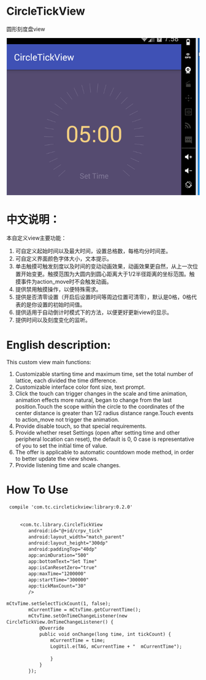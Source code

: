 # CircleTickView
圆形刻度盘view

![view截图](https://github.com/389273716/CircleTickView/blob/master/app/GIF.gif)

# 中文说明：
本自定义view主要功能：

1. 可自定义起始时间以及最大时间，设置总格数，每格均分时间差。
1. 可自定义界面颜色字体大小，文本提示。
1. 单击触摸可触发刻度以及时间的变动动画效果，动画效果更自然，从上一次位置开始变更。触摸范围为大圆内到圆心距离大于1/2半径距离的坐标范围。触摸事件为action_move时不会触发动画。
1. 提供禁用触摸操作，以便特殊需求。
1. 提供是否清零设置（开启后设置时间等周边位置可清零），默认是0格，0格代表的是你设置的初始时间值。
1. 提供适用于自动倒计时模式下的方法，以便更好更新view的显示。
1. 提供时间以及刻度变化的监听。

# English description:
This custom view main functions:


1. Customizable starting time and maximum time, set the total number of lattice, each divided the time difference.
1. Customizable interface color font size, text prompt.
1. Click the touch can trigger changes in the scale and time animation, animation effects more natural, began to change from the last position.Touch the scope within the circle to the coordinates of the center distance is greater than 1/2 radius distance range.Touch events to action_move not trigger the animation.
1. Provide disable touch, so that special requirements.
1. Provide whether reset Settings (open after setting time and other peripheral location can reset), the default is 0, 0 case is representative of you to set the initial time of value.
1. The offer is applicable to automatic countdown mode method, in order to better update the view shows.
1. Provide listening time and scale changes.


# How To Use

```
 compile 'com.tc.circletickview:library:0.2.0'
```

```

     <com.tc.library.CircleTickView
        android:id="@+id/crpv_tick"
        android:layout_width="match_parent"
        android:layout_height="300dp"
        android:paddingTop="40dp"
        app:animDuration="500"
        app:bottomText="Set Time"
        app:isCanResetZero="true"
        app:maxTime="1200000"
        app:startTime="300000"
        app:tickMaxCount="30"
        />
```

```
mCtvTime.setSelectTickCount(1, false);
        mCurrentTime = mCtvTime.getCurrentTime();
        mCtvTime.setOnTimeChangeListener(new CircleTickView.OnTimeChangeListener() {
            @Override
            public void onChange(long time, int tickCount) {
                mCurrentTime = time;
                LogUtil.e(TAG, mCurrentTime + "  mCurrentTime");

                }
            }
        });
```
